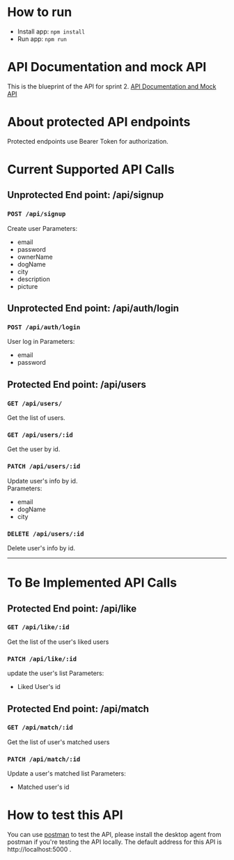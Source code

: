# How to run
* Install app: `npm install`
* Run app: `npm run`


# API Documentation and mock API
This is the blueprint of the API for sprint 2.
[API Documentation and Mock API](https://app.swaggerhub.com/apis/sammulto/DogDates/1.2.0#/)

# About protected API endpoints
Protected endpoints use Bearer Token for authorization.


# Current Supported API Calls

## Unprotected End point: /api/signup 

### `POST /api/signup` 
Create user
Parameters:
* email
* password
* ownerName
* dogName
* city
* description
* picture

## Unprotected End point: /api/auth/login

### `POST /api/auth/login` 
User log in
Parameters:
* email
* password

## Protected End point: /api/users

### `GET /api/users/` 
Get the list of users.   

### `GET /api/users/:id` 
Get the user by id.   

### `PATCH /api/users/:id` 
Update user's info by id.   
Parameters:
* email
* dogName
* city

### `DELETE /api/users/:id` 
Delete user's info by id.   


-------------------------
# To Be Implemented API Calls

## Protected End point: /api/like

### `GET /api/like/:id` 
Get the list of the user's liked users

### `PATCH /api/like/:id`
update the user's list
Parameters:
* Liked User's id

## Protected End point: /api/match

### `GET /api/match/:id` 
Get the list of user's matched users

### `PATCH /api/match/:id`
Update a user's matched list
Parameters:
* Matched user's id


# How to test this API
You can use [postman](https://www.postman.com/) to test the API, please install the desktop agent from postman if you're testing the API locally. The default address for this API is http://localhost:5000 .